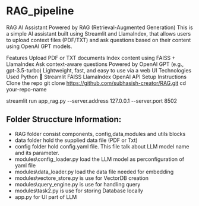 # RAG_pipeline

RAG
AI Assistant Powered by RAG (Retrieval-Augmented Generation)
This is a simple AI assistant built using Streamlit and LlamaIndex, that allows users to upload context files (PDF/TXT) and ask questions based on their content using OpenAI GPT models.

Features
Upload PDF or TXT documents
Index content using FAISS + LlamaIndex
Ask context-aware questions
Powered by OpenAI GPT (e.g., gpt-3.5-turbo)
Lightweight, fast, and easy to use via a web UI
Technologies Used
Python 🐍
Streamlit
FAISS
LlamaIndex
OpenAI API
Setup Instructions
Clone the repo
git clone https://github.com/subhasish-creator/RAG.git
cd your-repo-name

streamlit run app_rag.py --server.address 127.0.0.1 --server.port 8502

## Folder Struccture Information:
- RAG folder consist components, config,data,modules and utils blocks
- data folder hold the supplied data file (PDF or Txt)
- config folder hold config.yaml file. This file talk about LLM model name and its parameter.
- modules\config_loader.py load the LLM model as perconfiguration of yaml file
- modules\data_loader.py load the data file needed for embedding
- modules\vectore_store.py is use for VectorDB creation
- modules\query_engine.py is use for handling query
- modules\task2.py is use for storing Database locally
- app.py for UI part of LLM
  
